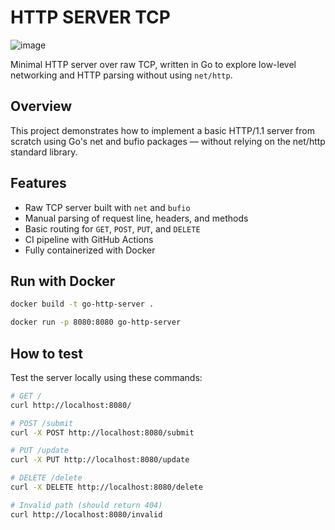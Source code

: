 # HTTP SERVER TCP

![image](https://github.com/user-attachments/assets/f8eeac76-fd2b-4a07-8388-6ba1b61a08b6)

Minimal HTTP server over raw TCP, written in Go to explore low-level networking and HTTP parsing without using `net/http`.

## Overview

This project demonstrates how to implement a basic HTTP/1.1 server from scratch using Go's net and bufio packages — without relying on the net/http standard library.

## Features

- Raw TCP server built with `net` and `bufio`
- Manual parsing of request line, headers, and methods
- Basic routing for `GET`, `POST`, `PUT`, and `DELETE`
- CI pipeline with GitHub Actions
- Fully containerized with Docker
  
## Run with Docker

```bash
docker build -t go-http-server .
```
```bash
docker run -p 8080:8080 go-http-server
```
## How to test

Test the server locally using these commands:

```bash
# GET /
curl http://localhost:8080/

# POST /submit
curl -X POST http://localhost:8080/submit

# PUT /update
curl -X PUT http://localhost:8080/update

# DELETE /delete
curl -X DELETE http://localhost:8080/delete

# Invalid path (should return 404)
curl http://localhost:8080/invalid
```
